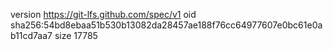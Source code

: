 version https://git-lfs.github.com/spec/v1
oid sha256:54bd8ebaa51b530b13082da28457ae188f76cc64977607e0bc61e0ab11cd7aa7
size 17785
